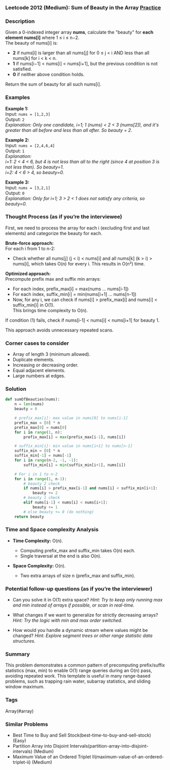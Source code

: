 ### Leetcode 2012 (Medium): Sum of Beauty in the Array [Practice](https://leetcode.com/problems/sum-of-beauty-in-the-array)

### Description  
Given a 0-indexed integer array **nums**, calculate the "beauty" for **each element nums[i]** where 1 ≤ i ≤ n−2.  
The beauty of nums[i] is:
- **2** if nums[i] is larger than all nums[j] for 0 ≤ j < i AND less than all nums[k] for i < k < n.
- **1** if nums[i−1] < nums[i] < nums[i+1], but the previous condition is not satisfied.
- **0** if neither above condition holds.

Return the sum of beauty for all such nums[i].

### Examples  

**Example 1:**  
Input: `nums = [1,2,3]`  
Output: `2`  
*Explanation: Only one candidate, i=1; 1 (nums) < 2 < 3 (nums[2]), and it's greater than all before and less than all after. So beauty = 2.*

**Example 2:**  
Input: `nums = [2,4,6,4]`  
Output: `1`  
*Explanation:  
i=1: 2 < 4 < 6, but 4 is not less than all to the right (since 4 at position 3 is not less than). So beauty=1.  
i=2: 4 < 6 > 4, so beauty=0.*

**Example 3:**  
Input: `nums = [3,2,1]`  
Output: `0`  
*Explanation: Only for i=1; 3 > 2 < 1 does not satisfy any criteria, so beauty=0.*

### Thought Process (as if you’re the interviewee)  
First, we need to process the array for each i (excluding first and last elements) and categorize the beauty for each.

**Brute-force approach:**  
For each i from 1 to n-2:
- Check whether all nums[j] (j < i) < nums[i] and all nums[k] (k > i) > nums[i], which takes O(n) for every i. This results in O(n²) time.

**Optimized approach:**  
Precompute prefix max and suffix min arrays:
- For each index, prefix_max[i] = max(nums ... nums[i-1])
- For each index, suffix_min[i] = min(nums[i+1] ... nums[n-1])
- Now, for any i, we can check if nums[i] > prefix_max[i] and nums[i] < suffix_min[i] in O(1).  
This brings time complexity to O(n).

If condition (1) fails, check if nums[i-1] < nums[i] < nums[i+1] for beauty 1.

This approach avoids unnecessary repeated scans.

### Corner cases to consider  
- Array of length 3 (minimum allowed).
- Duplicate elements.
- Increasing or decreasing order.
- Equal adjacent elements.
- Large numbers at edges.

### Solution

```python
def sumOfBeauties(nums):
    n = len(nums)
    beauty = 0

    # prefix_max[i]: max value in nums[0] to nums[i-1]
    prefix_max = [0] * n
    prefix_max[0] = nums[0]
    for i in range(1, n):
        prefix_max[i] = max(prefix_max[i-1], nums[i])

    # suffix_min[i]: min value in nums[i+1] to nums[n-1]
    suffix_min = [0] * n
    suffix_min[-1] = nums[-1]
    for i in range(n-2, -1, -1):
        suffix_min[i] = min(suffix_min[i+1], nums[i])

    # For i in 1 to n-2
    for i in range(1, n-1):
        # beauty 2 check
        if nums[i] > prefix_max[i-1] and nums[i] < suffix_min[i+1]:
            beauty += 2
        # beauty 1 check
        elif nums[i-1] < nums[i] < nums[i+1]:
            beauty += 1
        # else beauty += 0 (do nothing)
    return beauty
```

### Time and Space complexity Analysis  

- **Time Complexity:** O(n).  
  - Computing prefix_max and suffix_min takes O(n) each.
  - Single traversal at the end is also O(n).

- **Space Complexity:** O(n).  
  - Two extra arrays of size n (prefix_max and suffix_min).

### Potential follow-up questions (as if you’re the interviewer)  

- Can you solve it in O(1) extra space?
  *Hint: Try to keep only running max and min instead of arrays if possible, or scan in real-time.*

- What changes if we want to generalize for strictly decreasing arrays?
  *Hint: Try the logic with min and max order switched.*

- How would you handle a dynamic stream where values might be changed?
  *Hint: Explore segment trees or other range statistic data structures.*

### Summary
This problem demonstrates a common pattern of precomputing prefix/suffix statistics (max, min) to enable O(1) range queries during an O(n) pass, avoiding repeated work. This template is useful in many range-based problems, such as trapping rain water, subarray statistics, and sliding window maximum.

### Tags
Array(#array)

### Similar Problems
- Best Time to Buy and Sell Stock(best-time-to-buy-and-sell-stock) (Easy)
- Partition Array into Disjoint Intervals(partition-array-into-disjoint-intervals) (Medium)
- Maximum Value of an Ordered Triplet II(maximum-value-of-an-ordered-triplet-ii) (Medium)